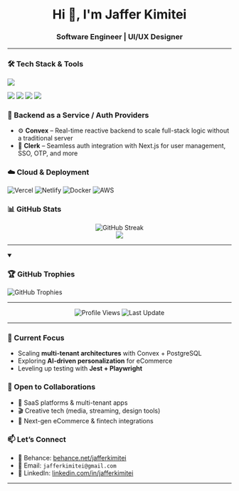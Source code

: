 <h1 align="center">Hi 👋, I'm Jaffer Kimitei</h1>
<h3 align="center"> Software Engineer | UI/UX Designer</h3>

---

### 🛠️ Tech Stack & Tools

<p align="left">
  <img src="https://skillicons.dev/icons?i=nextjs,react,vue,ts,js,nestjs,nodejs,postgres,mongodb,prisma,figma,tailwind,vite,jest" />
</p>

<p align="left">
  <img src="https://img.shields.io/badge/Convex-%231B1F23?style=flat-square&logo=convex&logoColor=white" />
  <img src="https://img.shields.io/badge/Clerk-3B82F6?style=flat-square&logo=clerk&logoColor=white" />
  <img src="https://img.shields.io/badge/TypeORM-%23FF2D20?style=flat-square&logo=typeorm&logoColor=white" />
  <img src="https://img.shields.io/badge/shadcn/ui-%23000000?style=flat-square&logo=shadcnui&logoColor=white" />
</p>

### 🔐 Backend as a Service / Auth Providers

- ⚙️ **Convex** – Real-time reactive backend to scale full-stack logic without a traditional server
- 🔐 **Clerk** – Seamless auth integration with Next.js for user management, SSO, OTP, and more

### ☁️ Cloud & Deployment

![Vercel](https://img.shields.io/badge/Vercel-%23000000?style=for-the-badge&logo=vercel&logoColor=white)
![Netlify](https://img.shields.io/badge/Netlify-%2300C7B7?style=for-the-badge&logo=netlify&logoColor=white)
![Docker](https://img.shields.io/badge/Docker-%232496ED?style=for-the-badge&logo=docker&logoColor=white)
![AWS](https://img.shields.io/badge/AWS-%23FF9900?style=for-the-badge&logo=amazonaws&logoColor=black)

### 📊 GitHub Stats

<p align="center">
  <img src="https://github-readme-streak-stats.herokuapp.com/?user=jafferkimitei&theme=tokyonight" alt="GitHub Streak" />
  <br/>
  <img src="https://github-readme-stats.vercel.app/api/top-langs/?username=jafferkimitei&layout=compact&theme=tokyonight" />
</p>

---
<details open>
 <summary><h3>🏆 GitHub Trophies</h3></summary>

<img alt="GitHub Trophies" title="GitHub Trophies" src="https://github-profile-trophy.vercel.app/?username=jafferkimitei&column=8&theme=gruvbox&no-frame=true"/>

---

</details>

<p align="center">
  <img alt="Profile Views" title="Profile Views" src="https://komarev.com/ghpvc/?username=jafferkimitei&style=flat-square&color=brightgreen"/>
  <img alt="Last Update" title="Last Update" src="https://img.shields.io/github/last-commit/jafferkimitei/jafferkimitei?logo=github&label=LAST+UPDATE&color=blueviolet&style=flat-square"/>
</p>

---
### 🎯 Current Focus
- Scaling **multi-tenant architectures** with Convex + PostgreSQL  
- Exploring **AI-driven personalization** for eCommerce  
- Leveling up testing with **Jest + Playwright**

### 🤝 Open to Collaborations
- 🚀 SaaS platforms & multi-tenant apps  
- 🎬 Creative tech (media, streaming, design tools)  
- 🛒 Next-gen eCommerce & fintech integrations 

### 📫 Let’s Connect

- 📝 Behance: [behance.net/jafferkimitei](https://behance.net/jafferkimitei)
- 📧 Email: `jafferkimitei@gmail.com`
- 💼 LinkedIn: [linkedin.com/in/jafferkimitei](https://linkedin.com/in/jafferkimitei)

---

